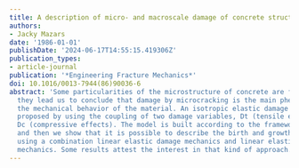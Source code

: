 ```yaml
---
title: A description of micro- and macroscale damage of concrete structures
authors:
- Jacky Mazars
date: '1986-01-01'
publishDate: '2024-06-17T14:55:15.419306Z'
publication_types:
- article-journal
publication: '*Engineering Fracture Mechanics*'
doi: 10.1016/0013-7944(86)90036-6
abstract: 'Some particularities of the microstructure of concrete are first presented:
  they lead us to conclude that damage by microcracking is the main phenomenon in
  the mechanical behavior of the material. An isotropic elastic damage model is then
  proposed by using the coupling of two damage variables, Dt (tensile effects) and
  Dc (compressive effects). The model is built according to the framework of thermodynamics,
  and then we show that it is possible to describe the birth and growth of cracks,
  using a combination linear elastic damage mechanics and linear elastic fracture
  mechanics. Some results attest the interest in that kind of approach. © 1986.'
---
```


